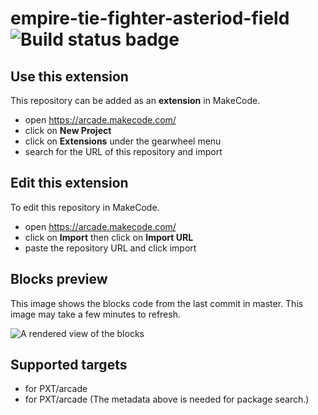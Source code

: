 # empire-tie-fighter-asteriod-field ![Build status badge](https://github.com/kylorenfan1/empire-tie-fighter-asteriod-field/workflows/MakeCode/badge.svg)



## Use this extension

This repository can be added as an **extension** in MakeCode.

* open https://arcade.makecode.com/
* click on **New Project**
* click on **Extensions** under the gearwheel menu
* search for the URL of this repository and import

## Edit this extension

To edit this repository in MakeCode.

* open https://arcade.makecode.com/
* click on **Import** then click on **Import URL**
* paste the repository URL and click import

## Blocks preview

This image shows the blocks code from the last commit in master.
This image may take a few minutes to refresh.

![A rendered view of the blocks](https://github.com/kylorenfan1/empire-tie-fighter-asteriod-field/raw/master/.makecode/blocks.png)

## Supported targets

* for PXT/arcade
* for PXT/arcade
(The metadata above is needed for package search.)

